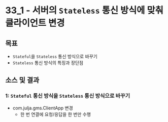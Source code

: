 # 33_1 - 서버의 `Stateless` 통신 방식에 맞춰 클라이언트 변경

## 목표

- `Stateful`을 `Stateless` 통신 방식으로 바꾸기
- `Stateless` 통신 방식의 특징과 장단점 

## 소스 및 결과

###  1: `Stateful` 통신 방식을 `Stateless` 통신 방식으로 바꾸기

- com.julja.gms.ClientApp 변경
  - 한 번 연결에 요청/응답을 한 번만 수행
